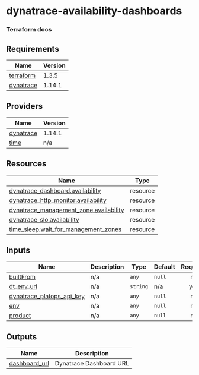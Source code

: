 # dynatrace-availability-dashboards

### Terraform docs
<!-- BEGIN_TF_DOCS -->
## Requirements

| Name | Version |
|------|---------|
| <a name="requirement_terraform"></a> [terraform](#requirement\_terraform) | 1.3.5 |
| <a name="requirement_dynatrace"></a> [dynatrace](#requirement\_dynatrace) | 1.14.1 |

## Providers

| Name | Version |
|------|---------|
| <a name="provider_dynatrace"></a> [dynatrace](#provider\_dynatrace) | 1.14.1 |
| <a name="provider_time"></a> [time](#provider\_time) | n/a |

## Resources

| Name | Type |
|------|------|
| [dynatrace_dashboard.availability](https://registry.terraform.io/providers/dynatrace-oss/dynatrace/1.14.1/docs/resources/dashboard) | resource |
| [dynatrace_http_monitor.availability](https://registry.terraform.io/providers/dynatrace-oss/dynatrace/1.14.1/docs/resources/http_monitor) | resource |
| [dynatrace_management_zone.availability](https://registry.terraform.io/providers/dynatrace-oss/dynatrace/1.14.1/docs/resources/management_zone) | resource |
| [dynatrace_slo.availability](https://registry.terraform.io/providers/dynatrace-oss/dynatrace/1.14.1/docs/resources/slo) | resource |
| [time_sleep.wait_for_management_zones](https://registry.terraform.io/providers/hashicorp/time/latest/docs/resources/sleep) | resource |

## Inputs

| Name | Description | Type | Default | Required |
|------|-------------|------|---------|:--------:|
| <a name="input_builtFrom"></a> [builtFrom](#input\_builtFrom) | n/a | `any` | `null` | no |
| <a name="input_dt_env_url"></a> [dt\_env\_url](#input\_dt\_env\_url) | n/a | `string` | n/a | yes |
| <a name="input_dynatrace_platops_api_key"></a> [dynatrace\_platops\_api\_key](#input\_dynatrace\_platops\_api\_key) | n/a | `any` | `null` | no |
| <a name="input_env"></a> [env](#input\_env) | n/a | `any` | `null` | no |
| <a name="input_product"></a> [product](#input\_product) | n/a | `any` | `null` | no |

## Outputs

| Name | Description |
|------|-------------|
| <a name="output_dashboard_url"></a> [dashboard\_url](#output\_dashboard\_url) | Dynatrace Dashboard URL |
<!-- END_TF_DOCS -->
